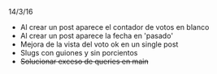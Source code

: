 
14/3/16
- Al crear un post aparece el contador de votos en blanco
- Al crear un post aparece la fecha en 'pasado'
- Mejora de la vista del voto ok en un single post
- Slugs con guiones y sin porcientos
- ~~Solucionar exceso de queries en main~~
